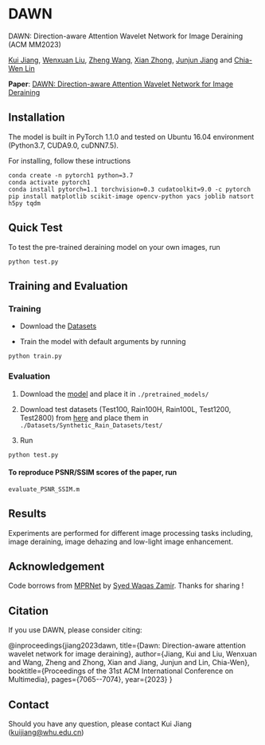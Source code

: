 # DAWN
DAWN: Direction-aware Attention Wavelet Network for Image Deraining (ACM MM2023)

[Kui Jiang](https://scholar.google.com/citations?user=AbOLE9QAAAAJ&hl), [Wenxuan Liu](https://scholar.google.com/citations?hl=zh-CN&user=W6rHumMAAAAJ), [Zheng Wang](https://scholar.google.com/citations?user=-WHTbpUAAAAJ&hl=zh-CN), [Xian Zhong](https://dblp.org/pid/87/6023.html), [Junjun Jiang](https://scholar.google.com/citations?user=WNH2_rgAAAAJ&hl=zh-CN) and [Chia-Wen Lin](https://scholar.google.com/citations?user=fXN3dl0AAAAJ&hl=zh-CN)

**Paper**: [DAWN: Direction-aware Attention Wavelet Network for Image Deraining](https://scholar.google.com/citations?view_op=view_citation&hl=zh-CN&user=AbOLE9QAAAAJ&sortby=pubdate&citation_for_view=AbOLE9QAAAAJ:WbkHhVStYXYC)


## Installation
The model is built in PyTorch 1.1.0 and tested on Ubuntu 16.04 environment (Python3.7, CUDA9.0, cuDNN7.5).

For installing, follow these intructions
```
conda create -n pytorch1 python=3.7
conda activate pytorch1
conda install pytorch=1.1 torchvision=0.3 cudatoolkit=9.0 -c pytorch
pip install matplotlib scikit-image opencv-python yacs joblib natsort h5py tqdm
```

## Quick Test

To test the pre-trained deraining model on your own images, run 
```
python test.py  
```

## Training and Evaluation

### Training
- Download the [Datasets](Datasets/README.md)

- Train the model with default arguments by running

```
python train.py
```


### Evaluation

1. Download the [model]() and place it in `./pretrained_models/`

2. Download test datasets (Test100, Rain100H, Rain100L, Test1200, Test2800) from [here](https://drive.google.com/drive/folders/1PDWggNh8ylevFmrjo-JEvlmqsDlWWvZs?usp=sharing) and place them in `./Datasets/Synthetic_Rain_Datasets/test/`

3. Run
```
python test.py
```

#### To reproduce PSNR/SSIM scores of the paper, run
```
evaluate_PSNR_SSIM.m 
```

## Results
Experiments are performed for different image processing tasks including, image deraining, image dehazing and low-light image enhancement.

## Acknowledgement
Code borrows from [MPRNet](https://github.com/swz30/MPRNet) by [Syed Waqas Zamir](https://scholar.google.es/citations?user=WNGPkVQAAAAJ&hl=en). Thanks for sharing !

## Citation
If you use DAWN, please consider citing:

@inproceedings{jiang2023dawn,
  title={Dawn: Direction-aware attention wavelet network for image deraining},
  author={Jiang, Kui and Liu, Wenxuan and Wang, Zheng and Zhong, Xian and Jiang, Junjun and Lin, Chia-Wen},
  booktitle={Proceedings of the 31st ACM International Conference on Multimedia},
  pages={7065--7074},
  year={2023}
}

## Contact
Should you have any question, please contact Kui Jiang (kuijiang@whu.edu.cn)
